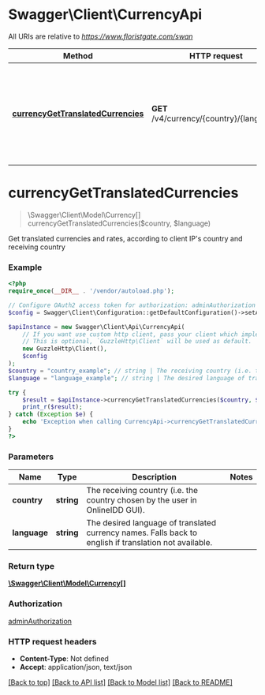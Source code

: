 # Swagger\Client\CurrencyApi

All URIs are relative to *https://www.floristgate.com/swan*

Method | HTTP request | Description
------------- | ------------- | -------------
[**currencyGetTranslatedCurrencies**](CurrencyApi.md#currencyGetTranslatedCurrencies) | **GET** /v4/currency/{country}/{language} | Get translated currencies and rates, according to client IP&#39;s country and receiving country


# **currencyGetTranslatedCurrencies**
> \Swagger\Client\Model\Currency[] currencyGetTranslatedCurrencies($country, $language)

Get translated currencies and rates, according to client IP's country and receiving country

### Example
```php
<?php
require_once(__DIR__ . '/vendor/autoload.php');

// Configure OAuth2 access token for authorization: adminAuthorization
$config = Swagger\Client\Configuration::getDefaultConfiguration()->setAccessToken('YOUR_ACCESS_TOKEN');

$apiInstance = new Swagger\Client\Api\CurrencyApi(
    // If you want use custom http client, pass your client which implements `GuzzleHttp\ClientInterface`.
    // This is optional, `GuzzleHttp\Client` will be used as default.
    new GuzzleHttp\Client(),
    $config
);
$country = "country_example"; // string | The receiving country (i.e. the country chosen by the user in OnlineIDD GUI).
$language = "language_example"; // string | The desired language of translated currency names. Falls back to english if translation not available.

try {
    $result = $apiInstance->currencyGetTranslatedCurrencies($country, $language);
    print_r($result);
} catch (Exception $e) {
    echo 'Exception when calling CurrencyApi->currencyGetTranslatedCurrencies: ', $e->getMessage(), PHP_EOL;
}
?>
```

### Parameters

Name | Type | Description  | Notes
------------- | ------------- | ------------- | -------------
 **country** | **string**| The receiving country (i.e. the country chosen by the user in OnlineIDD GUI). |
 **language** | **string**| The desired language of translated currency names. Falls back to english if translation not available. |

### Return type

[**\Swagger\Client\Model\Currency[]**](../Model/Currency.md)

### Authorization

[adminAuthorization](../../README.md#adminAuthorization)

### HTTP request headers

 - **Content-Type**: Not defined
 - **Accept**: application/json, text/json

[[Back to top]](#) [[Back to API list]](../../README.md#documentation-for-api-endpoints) [[Back to Model list]](../../README.md#documentation-for-models) [[Back to README]](../../README.md)

